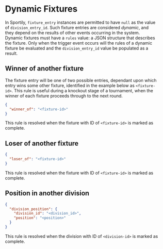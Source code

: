 # Dynamic Fixtures

In Sportily, `fixture_entry` instances are permitted to have `null` as the value of `division_entry_id`. Such fixture entries are considered _dynamic_, and they depend on the results of other events occurring in the system. Dynamic fixtures must have a `rules` value: a JSON structure that describes the fixture. Only when the trigger event occurs will the rules of a dynamic fixture be evaluated and the `division_entry_id` value be populated as a result.

## Winner of another fixture

The fixture entry will be one of two possible entries, dependant upon which entry wins some other fixture, identified in the example below as `<fixture-id>`. This rule is useful during a knockout stage of a tournament, when the winner of each fixture proceeds through to the next round.

```json
{
  "winner_of": "<fixture-id>"
}
```

This rule is resolved when the fixture with ID of `<fixture-id>` is marked as complete.

## Loser of another fixture

```json
{
  "loser_of": "<fixture-id>"
}
```

This rule is resolved when the fixture with ID of `<fixture-id>` is marked as complete.

## Position in another division

```json
{
  "division_position": {
    "division_id": "<division_id>",
    "position": "<position>"
  }
}
```

This rule is resolved when the division with ID of `<division-id>` is marked as complete.
